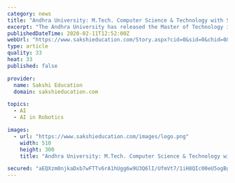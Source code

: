```yaml
---
category: news
title: "Andhra University: M.Tech. Computer Science & Technology with Specialization in Artificial Intelligence & Robotics Jan. 2020 Revised Time Table"
excerpt: "The Andhra University has released the Master of Technology in Computer Science & Technology with Specialization in Artificial Intelligence & Robotics January 2020 revised time table"
publishedDateTime: 2020-02-11T12:52:00Z
webUrl: "https://www.sakshieducation.com/Story.aspx?cid=0&sid=0&chid=0&tid=0&nid=257850"
type: article
quality: 33
heat: 33
published: false

provider:
  name: Sakshi Education
  domain: sakshieducation.com

topics:
  - AI
  - AI in Robotics

images:
  - url: "https://www.sakshieducation.com/images/logo.png"
    width: 510
    height: 300
    title: "Andhra University: M.Tech. Computer Science & Technology with Specialization in Artificial Intelligence & Robotics Jan. 2020 Revised Time Table"

secured: "aEQXzm0njkaDxb7wFTTv6rA1hUgg6w9U3Q6lI/UfmVt7/1iH8QIc00eU5ogBgz2oESx+i9x51REiZBQmbif3HwmawNzDcVJw9o55dAFiXvebSyuX44tltg5zmp1NSFo9xdmGmWCwNx8Vcddf3QHRYZi8SW47jd0TWQavBI7zn+GsPFI4ThCECye/j2W/YhvfFRF/Qwr1p58LvY6xrw2FgRu6NoGy60e0W2LM5YcYX/0raELlFzRIqkdI2N8WqwoPGC6AqECLvnZotL3OsEF2CU4YXlVbhpDt1bySY+nheXviZGf4vYaE8n19A4IUIcOc;6RmHRkV5pnAMwoTRLbmbKg=="
---
```


